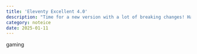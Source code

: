 ```yaml
---
title: 'Eleventy Excellent 4.0'
description: "Time for a new version with a lot of breaking changes! Have fun everybody."
category: noteice
date: 2025-01-11
---
```


gaming

